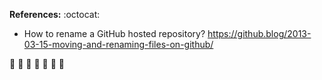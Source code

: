 <B>References:</B> :octocat:

* How to rename a GitHub hosted repository? https://github.blog/2013-03-15-moving-and-renaming-files-on-github/

:construction: :construction: :construction: :eyes: :construction: :construction: :construction:
